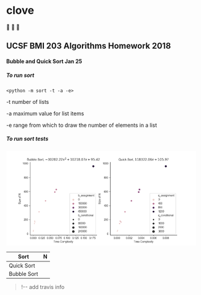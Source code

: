 # clove
:see_no_evil: :hear_no_evil: :speak_no_evil:

## UCSF BMI 203 Algorithms Homework 2018

#### Bubble and Quick Sort Jan 25

##### To run sort
`<python -m sort -t -a -e>`

-t number of lists

-a maximum value for list items

-e range from which to draw the number of elements in a list


##### To run sort tests


![a](/Sorting_graphs.png)

| Sort          | N             |
| ------------- |:-------------:|
| Quick Sort    |               |
| Bubble Sort   |               |






>!-- add travis info
